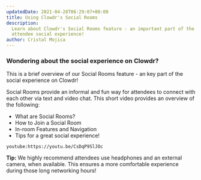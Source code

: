 ```yaml
---
updatedDate: 2021-04-28T06:29:07+00:00
title: Using Clowdr's Social Rooms
description:
  Learn about Clowdr's Social Rooms feature - an important part of the
  attendee social experience!
author: Cristal Mojica
---
```


### Wondering about the social experience on Clowdr?

This is a brief overview of our Social Rooms feature - an key part of the social experience on Clowdr!

Social Rooms provide an informal and fun way for attendees to connect with each other via text and video chat. This short video provides an overview of the following:

- What are Social Rooms?
- How to Join a Social Room
- In-room Features and Navigation
- Tips for a great social experience!

`youtube:https://youtu.be/CsDqP9SlJOc`

**Tip:** We highly recommend attendees use headphones and an external camera, when available. This ensures a more comfortable experience during those long networking hours!
